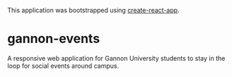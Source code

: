 This application was bootstrapped using [create-react-app](https://facebook.github.io/create-react-app/).

# gannon-events
A responsive web application for Gannon University students to stay in the loop for social events around campus.
